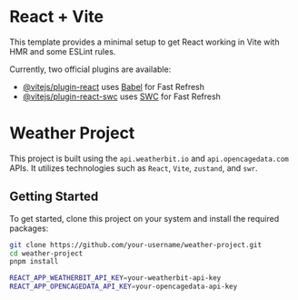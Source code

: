 # React + Vite

This template provides a minimal setup to get React working in Vite with HMR and some ESLint rules.

Currently, two official plugins are available:

- [@vitejs/plugin-react](https://github.com/vitejs/vite-plugin-react/blob/main/packages/plugin-react/README.md) uses [Babel](https://babeljs.io/) for Fast Refresh
- [@vitejs/plugin-react-swc](https://github.com/vitejs/vite-plugin-react-swc) uses [SWC](https://swc.rs/) for Fast Refresh



# Weather Project

This project is built using the `api.weatherbit.io` and `api.opencagedata.com` APIs. It utilizes technologies such as `React`, `Vite`, `zustand`, and `swr`.

## Getting Started

To get started, clone this project on your system and install the required packages:

```bash
git clone https://github.com/your-username/weather-project.git
cd weather-project
pnpm install

REACT_APP_WEATHERBIT_API_KEY=your-weatherbit-api-key
REACT_APP_OPENCAGEDATA_API_KEY=your-opencagedata-api-key


